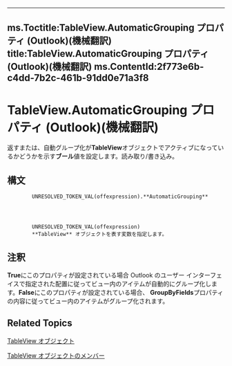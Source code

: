

---
ms.Toctitle:TableView.AutomaticGrouping プロパティ (Outlook)(機械翻訳)
title:TableView.AutomaticGrouping プロパティ (Outlook)(機械翻訳)
ms.ContentId:2f773e6b-c4dd-7b2c-461b-91dd0e71a3f8
---
# TableView.AutomaticGrouping プロパティ (Outlook)(機械翻訳)




返すまたは、自動グループ化が**TableView**オブジェクトでアクティブになっているかどうかを示す**ブール**値を設定します。読み取り/書き込み。

## 構文

            UNRESOLVED_TOKEN_VAL(offexpression).**AutomaticGrouping**




            UNRESOLVED_TOKEN_VAL(offexpression)
            **TableView** オブジェクトを表す変数を指定します。



## 注釈
**True**にこのプロパティが設定されている場合 Outlook のユーザー インターフェイスで指定された配置に従ってビュー内のアイテムが自動的にグループ化します。**False**にこのプロパティが設定されている場合、 **GroupByFields**プロパティの内容に従ってビュー内のアイテムがグループ化されます。



## Related Topics

[TableView オブジェクト](026e27f8-1655-060d-e8cc-87eaaf4f1510.md)

[TableView オブジェクトのメンバー](2cc17ec6-12cf-d335-9370-d3922b45510e.md)




